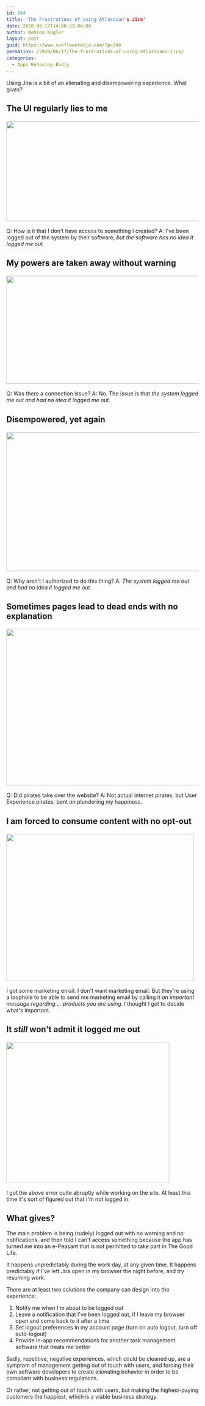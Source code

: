 ```yaml
---
id: 344
title: 'The Frustrations of using Atlassian's Jira'
date: 2020-06-17T14:06:23-04:00
author: Mehron Kugler
layout: post
guid: https://www.sunflowerdojo.com/?p=344
permalink: /2020/06/17/the-frustrations-of-using-atlassians-jira/
categories:
  - Apps Behaving Badly
---
```

Using Jira is a bit of an alienating and disempowering experience. What gives?

## The UI regularly lies to me<figure class="wp-block-image size-large">

<img loading="lazy" width="778" height="261" src="/wp-content/uploads/2020/06/atlassian-amnesia.png" alt="" class="wp-image-345" srcset="/wp-content/uploads/2020/06/atlassian-amnesia.png 778w, /wp-content/uploads/2020/06/atlassian-amnesia-300x101.png 300w, /wp-content/uploads/2020/06/atlassian-amnesia-768x258.png 768w" sizes="(max-width: 778px) 100vw, 778px" /> </figure>

Q: How is it that I don't have access to something I created?
A: I've been logged out of the system by their software, _but the software has no idea it logged me out._

## My powers are taken away without warning<figure class="wp-block-image size-large">

<img loading="lazy" width="595" height="282" src="/wp-content/uploads/2020/06/atlassian-dumb-logout-message-1.png" alt="" class="wp-image-346" srcset="/wp-content/uploads/2020/06/atlassian-dumb-logout-message-1.png 595w, /wp-content/uploads/2020/06/atlassian-dumb-logout-message-1-300x142.png 300w" sizes="(max-width: 595px) 100vw, 595px" /> </figure>

Q: Was there a connection issue?
A: No. The issue is that _the system logged me out and had no idea it logged me out._

## Disempowered, yet again<figure class="wp-block-image size-large">

<img loading="lazy" width="963" height="363" src="/wp-content/uploads/2020/06/atlassian-DOES-understand-that-im-logged-out.png" alt="" class="wp-image-347" srcset="/wp-content/uploads/2020/06/atlassian-DOES-understand-that-im-logged-out.png 963w, /wp-content/uploads/2020/06/atlassian-DOES-understand-that-im-logged-out-300x113.png 300w, /wp-content/uploads/2020/06/atlassian-DOES-understand-that-im-logged-out-768x289.png 768w" sizes="(max-width: 963px) 100vw, 963px" /> </figure>

Q: Why aren't I authorized to do this thing?
A: _The system logged me out and had no idea it logged me out._

## Sometimes pages lead to dead ends with no explanation<figure class="wp-block-image size-large">

<img loading="lazy" width="878" height="409" src="/wp-content/uploads/2020/06/atlassian-broken-page-with-no-knowledge-of-what-happened.png" alt="" class="wp-image-348" srcset="/wp-content/uploads/2020/06/atlassian-broken-page-with-no-knowledge-of-what-happened.png 878w, /wp-content/uploads/2020/06/atlassian-broken-page-with-no-knowledge-of-what-happened-300x140.png 300w, /wp-content/uploads/2020/06/atlassian-broken-page-with-no-knowledge-of-what-happened-768x358.png 768w" sizes="(max-width: 878px) 100vw, 878px" /> </figure>

Q: Did pirates take over the website?
A: Not actual internet pirates, but User Experience pirates, bent on plundering my happiness.

## I am forced to consume content with no opt-out<figure class="wp-block-image size-large">

<img loading="lazy" width="491" height="384" src="/wp-content/uploads/2020/06/atlassian-not-allowed-to-unsubscribe.png" alt="" class="wp-image-349" srcset="/wp-content/uploads/2020/06/atlassian-not-allowed-to-unsubscribe.png 491w, /wp-content/uploads/2020/06/atlassian-not-allowed-to-unsubscribe-300x235.png 300w" sizes="(max-width: 491px) 100vw, 491px" /> <figcaption>I got some marketing email. I don't want marketing email. But they're using a loophole to be able to send me marketing email by calling it _an important message regarding &#8230; products you are using_. I thought I got to decide what's important.</figcaption></figure>

## It _still_ won't admit it logged me out<figure class="wp-block-image size-large">

<img loading="lazy" width="427" height="368" src="/wp-content/uploads/2020/06/atlassian-figured-out-that-im-logged-out-but-logged-me-out-hwile-i-was-working.png" alt="" class="wp-image-351" srcset="/wp-content/uploads/2020/06/atlassian-figured-out-that-im-logged-out-but-logged-me-out-hwile-i-was-working.png 427w, /wp-content/uploads/2020/06/atlassian-figured-out-that-im-logged-out-but-logged-me-out-hwile-i-was-working-300x259.png 300w" sizes="(max-width: 427px) 100vw, 427px" /> </figure>

I got the above error quite abruptly while working on the site. At least this time it's sort of figured out that I'm not logged in.

## What gives?

The main problem is being (rudely) logged out with no warning and no notifications, and then told I can't access something because the app has turned me into an e-Peasant that is not permitted to take part in The Good Life.

It happens unpredictably during the work day, at any given time. It happens predictably if I've left Jira open in my browser the night before, and try resuming work.

There are at least two solutions the company can design into the experience:

  1. Notify me when I'm about to be logged out
  2. Leave a notification that I've been logged out, if I leave my browser open and come back to it after a time
  3. Set logout preferences in my account page (turn on auto logout, turn off auto-logout)
  4. Provide in-app recommendations for another task management software that treats me better

Sadly, repetitive, negative experiences, which could be cleaned up, are a symptom of management getting out of touch with users, and forcing their own software developers to create alienating behavior in order to be compliant with business regulations.

Or rather, not getting out of touch with users, but making the highest-paying customers the happiest, which is a viable business strategy.
